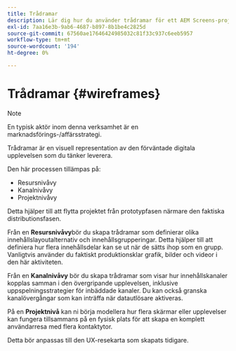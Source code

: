 ```yaml
---
title: Trådramar
description: Lär dig hur du använder trådramar för ett AEM Screens-projekt.
exl-id: 7aa16e3b-9ab6-4687-b897-8b1be4c2825d
source-git-commit: 67560ae17646424985032c81f33c937c6eeb5957
workflow-type: tm+mt
source-wordcount: '194'
ht-degree: 0%

---
```


# Trådramar {#wireframes}

>[!NOTE]
>En typisk aktör inom denna verksamhet är en marknadsförings-/affärsstrategi.

Trådramar är en visuell representation av den förväntade digitala upplevelsen som du tänker leverera.

Den här processen tillämpas på:

* Resursnivåvy
* Kanalnivåvy
* Projektnivåvy

Detta hjälper till att flytta projektet från prototypfasen närmare den faktiska distributionsfasen.

Från en **Resursnivåvy**bör du skapa trådramar som definierar olika innehållslayoutalternativ och innehållsgrupperingar. Detta hjälper till att definiera hur flera innehållsdelar kan se ut när de sätts ihop som en grupp.
Vanligtvis använder du faktiskt produktionsklar grafik, bilder och videor i den här aktiviteten.

Från en **Kanalnivåvy** bör du skapa trådramar som visar hur innehållskanaler kopplas samman i den övergripande upplevelsen, inklusive uppspelningsstrategier för inbäddade kanaler. Du kan också granska kanalövergångar som kan inträffa när datautlösare aktiveras.

På en **Projektnivå** kan ni börja modellera hur flera skärmar eller upplevelser kan fungera tillsammans på en fysisk plats för att skapa en komplett användarresa med flera kontaktytor.

Detta bör anpassas till den UX-resekarta som skapats tidigare.
